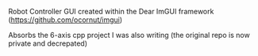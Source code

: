 Robot Controller GUI created within the Dear ImGUI framework (https://github.com/ocornut/imgui)


Absorbs the 6-axis cpp project I was also writing (the original repo is now private and decrepated)

